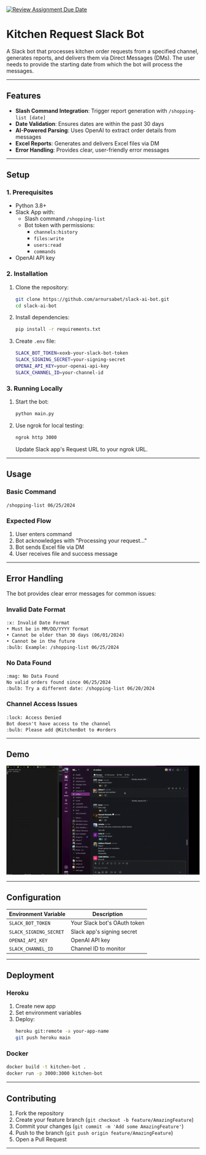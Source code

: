 [![Review Assignment Due Date](https://classroom.github.com/assets/deadline-readme-button-22041afd0340ce965d47ae6ef1cefeee28c7c493a6346c4f15d667ab976d596c.svg)](https://classroom.github.com/a/G2xRUaVe)

# Kitchen Request Slack Bot

A Slack bot that processes kitchen order requests from a specified channel, generates reports, and delivers them via Direct Messages (DMs). The user needs to provide the starting date from which the bot will process the messages.

---

## Features

- **Slash Command Integration**: Trigger report generation with `/shopping-list [date]`
- **Date Validation**: Ensures dates are within the past 30 days
- **AI-Powered Parsing**: Uses OpenAI to extract order details from messages
- **Excel Reports**: Generates and delivers Excel files via DM
- **Error Handling**: Provides clear, user-friendly error messages

---

## Setup

### 1. Prerequisites

- Python 3.8+
- Slack App with:
  - Slash command `/shopping-list`
  - Bot token with permissions:
    - `channels:history`
    - `files:write`
    - `users:read`
    - `commands`
- OpenAI API key

### 2. Installation

1. Clone the repository:
   ```bash
   git clone https://github.com/arnursabet/slack-ai-bot.git
   cd slack-ai-bot
   ```

2. Install dependencies:
   ```bash
   pip install -r requirements.txt
   ```

3. Create `.env` file:
   ```bash
   SLACK_BOT_TOKEN=xoxb-your-slack-bot-token
   SLACK_SIGNING_SECRET=your-signing-secret
   OPENAI_API_KEY=your-openai-api-key
   SLACK_CHANNEL_ID=your-channel-id
   ```

### 3. Running Locally

1. Start the bot:
   ```bash
   python main.py
   ```

2. Use ngrok for local testing:
   ```bash
   ngrok http 3000
   ```
   Update Slack app's Request URL to your ngrok URL.

---

## Usage

### Basic Command
```
/shopping-list 06/25/2024
```

### Expected Flow
1. User enters command
2. Bot acknowledges with "Processing your request..."
3. Bot sends Excel file via DM
4. User receives file and success message

---

## Error Handling

The bot provides clear error messages for common issues:

### Invalid Date Format
```
:x: Invalid Date Format
• Must be in MM/DD/YYYY format
• Cannot be older than 30 days (06/01/2024)
• Cannot be in the future
:bulb: Example: /shopping-list 06/25/2024
```

### No Data Found
```
:mag: No Data Found
No valid orders found since 06/25/2024
:bulb: Try a different date: /shopping-list 06/20/2024
```

### Channel Access Issues
```
:lock: Access Denied
Bot doesn't have access to the channel
:bulb: Please add @KitchenBot to #orders
```

---

## Demo

![Functionality Demo](demo.gif)  

---

## Configuration

| Environment Variable | Description |
|----------------------|-------------|
| `SLACK_BOT_TOKEN` | Your Slack bot's OAuth token |
| `SLACK_SIGNING_SECRET` | Slack app's signing secret |
| `OPENAI_API_KEY` | OpenAI API key |
| `SLACK_CHANNEL_ID` | Channel ID to monitor |

---

## Deployment

### Heroku
1. Create new app
2. Set environment variables
3. Deploy:
   ```bash
   heroku git:remote -a your-app-name
   git push heroku main
   ```

### Docker
```bash
docker build -t kitchen-bot .
docker run -p 3000:3000 kitchen-bot
```

---

## Contributing

1. Fork the repository
2. Create your feature branch (`git checkout -b feature/AmazingFeature`)
3. Commit your changes (`git commit -m 'Add some AmazingFeature'`)
4. Push to the branch (`git push origin feature/AmazingFeature`)
5. Open a Pull Request

---
